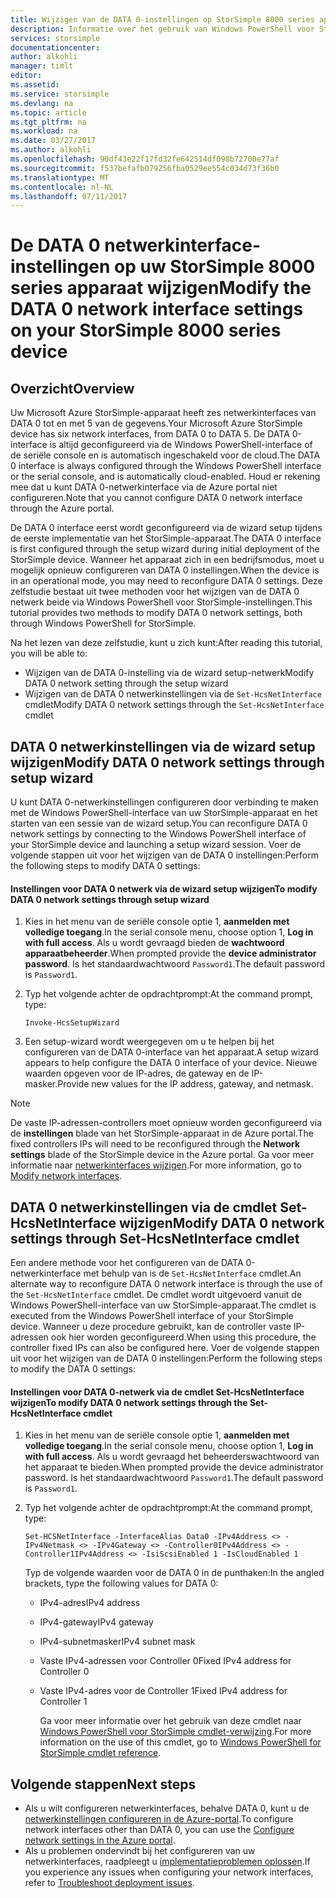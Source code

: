 ```yaml
---
title: Wijzigen van de DATA 0-instellingen op StorSimple 8000 series apparaat | Microsoft Docs
description: Informatie over het gebruik van Windows PowerShell voor StorSimple opnieuw configureren van de DATA 0-netwerkinterface op uw StorSimple-apparaat.
services: storsimple
documentationcenter: 
author: alkohli
manager: timlt
editor: 
ms.assetid: 
ms.service: storsimple
ms.devlang: na
ms.topic: article
ms.tgt_pltfrm: na
ms.workload: na
ms.date: 03/27/2017
ms.author: alkohli
ms.openlocfilehash: 90df43e22f17fd32fe642514df098b72700e77af
ms.sourcegitcommit: f537befafb079256fba0529ee554c034d73f36b0
ms.translationtype: MT
ms.contentlocale: nl-NL
ms.lasthandoff: 07/11/2017
---
```

# <a name="modify-the-data-0-network-interface-settings-on-your-storsimple-8000-series-device"></a><span data-ttu-id="5244e-103">De DATA 0 netwerkinterface-instellingen op uw StorSimple 8000 series apparaat wijzigen</span><span class="sxs-lookup"><span data-stu-id="5244e-103">Modify the DATA 0 network interface settings on your StorSimple 8000 series device</span></span>

## <a name="overview"></a><span data-ttu-id="5244e-104">Overzicht</span><span class="sxs-lookup"><span data-stu-id="5244e-104">Overview</span></span>

<span data-ttu-id="5244e-105">Uw Microsoft Azure StorSimple-apparaat heeft zes netwerkinterfaces van DATA 0 tot en met 5 van de gegevens.</span><span class="sxs-lookup"><span data-stu-id="5244e-105">Your Microsoft Azure StorSimple device has six network interfaces, from DATA 0 to DATA 5.</span></span> <span data-ttu-id="5244e-106">De DATA 0-interface is altijd geconfigureerd via de Windows PowerShell-interface of de seriële console en is automatisch ingeschakeld voor de cloud.</span><span class="sxs-lookup"><span data-stu-id="5244e-106">The DATA 0 interface is always configured through the Windows PowerShell interface or the serial console, and is automatically cloud-enabled.</span></span> <span data-ttu-id="5244e-107">Houd er rekening mee dat u kunt DATA 0-netwerkinterface via de Azure portal niet configureren.</span><span class="sxs-lookup"><span data-stu-id="5244e-107">Note that you cannot configure DATA 0 network interface through the Azure portal.</span></span>

<span data-ttu-id="5244e-108">De DATA 0 interface eerst wordt geconfigureerd via de wizard setup tijdens de eerste implementatie van het StorSimple-apparaat.</span><span class="sxs-lookup"><span data-stu-id="5244e-108">The DATA 0 interface is first configured through the setup wizard during initial deployment of the StorSimple device.</span></span> <span data-ttu-id="5244e-109">Wanneer het apparaat zich in een bedrijfsmodus, moet u mogelijk opnieuw configureren van DATA 0 instellingen.</span><span class="sxs-lookup"><span data-stu-id="5244e-109">When the device is in an operational mode, you may need to reconfigure DATA 0 settings.</span></span> <span data-ttu-id="5244e-110">Deze zelfstudie bestaat uit twee methoden voor het wijzigen van de DATA 0 netwerk beide via Windows PowerShell voor StorSimple-instellingen.</span><span class="sxs-lookup"><span data-stu-id="5244e-110">This tutorial provides two methods to modify DATA 0 network settings, both through Windows PowerShell for StorSimple.</span></span>

<span data-ttu-id="5244e-111">Na het lezen van deze zelfstudie, kunt u zich kunt:</span><span class="sxs-lookup"><span data-stu-id="5244e-111">After reading this tutorial, you will be able to:</span></span>

* <span data-ttu-id="5244e-112">Wijzigen van de DATA 0-instelling via de wizard setup-netwerk</span><span class="sxs-lookup"><span data-stu-id="5244e-112">Modify DATA 0 network setting through the setup wizard</span></span>
* <span data-ttu-id="5244e-113">Wijzigen van de DATA 0 netwerkinstellingen via de `Set-HcsNetInterface` cmdlet</span><span class="sxs-lookup"><span data-stu-id="5244e-113">Modify DATA 0 network settings through the `Set-HcsNetInterface` cmdlet</span></span>

## <a name="modify-data-0-network-settings-through-setup-wizard"></a><span data-ttu-id="5244e-114">DATA 0 netwerkinstellingen via de wizard setup wijzigen</span><span class="sxs-lookup"><span data-stu-id="5244e-114">Modify DATA 0 network settings through setup wizard</span></span>
<span data-ttu-id="5244e-115">U kunt DATA 0-netwerkinstellingen configureren door verbinding te maken met de Windows PowerShell-interface van uw StorSimple-apparaat en het starten van een sessie van de wizard setup.</span><span class="sxs-lookup"><span data-stu-id="5244e-115">You can reconfigure DATA 0 network settings by connecting to the Windows PowerShell interface of your StorSimple device and launching a setup wizard session.</span></span> <span data-ttu-id="5244e-116">Voer de volgende stappen uit voor het wijzigen van de DATA 0 instellingen:</span><span class="sxs-lookup"><span data-stu-id="5244e-116">Perform the following steps to modify DATA 0 settings:</span></span>

#### <a name="to-modify-data-0-network-settings-through-setup-wizard"></a><span data-ttu-id="5244e-117">Instellingen voor DATA 0 netwerk via de wizard setup wijzigen</span><span class="sxs-lookup"><span data-stu-id="5244e-117">To modify DATA 0 network settings through setup wizard</span></span>
1. <span data-ttu-id="5244e-118">Kies in het menu van de seriële console optie 1, **aanmelden met volledige toegang**.</span><span class="sxs-lookup"><span data-stu-id="5244e-118">In the serial console menu, choose option 1, **Log in with full access**.</span></span> <span data-ttu-id="5244e-119">Als u wordt gevraagd bieden de **wachtwoord apparaatbeheerder**.</span><span class="sxs-lookup"><span data-stu-id="5244e-119">When prompted provide the **device administrator password**.</span></span> <span data-ttu-id="5244e-120">Is het standaardwachtwoord `Password1`.</span><span class="sxs-lookup"><span data-stu-id="5244e-120">The default password is `Password1`.</span></span>
2. <span data-ttu-id="5244e-121">Typ het volgende achter de opdrachtprompt:</span><span class="sxs-lookup"><span data-stu-id="5244e-121">At the command prompt, type:</span></span>
   
    `Invoke-HcsSetupWizard`
3. <span data-ttu-id="5244e-122">Een setup-wizard wordt weergegeven om u te helpen bij het configureren van de DATA 0-interface van het apparaat.</span><span class="sxs-lookup"><span data-stu-id="5244e-122">A setup wizard appears to help configure the DATA 0 interface of your device.</span></span> <span data-ttu-id="5244e-123">Nieuwe waarden opgeven voor de IP-adres, de gateway en de IP-masker.</span><span class="sxs-lookup"><span data-stu-id="5244e-123">Provide new values for the IP address, gateway, and netmask.</span></span>

> [!NOTE]
> <span data-ttu-id="5244e-124">De vaste IP-adressen-controllers moet opnieuw worden geconfigureerd via de **instellingen** blade van het StorSimple-apparaat in de Azure portal.</span><span class="sxs-lookup"><span data-stu-id="5244e-124">The fixed controllers IPs will need to be reconfigured through the **Network settings** blade of the StorSimple device in the Azure portal.</span></span> <span data-ttu-id="5244e-125">Ga voor meer informatie naar [netwerkinterfaces wijzigen](storsimple-8000-modify-device-config.md#modify-network-interfaces).</span><span class="sxs-lookup"><span data-stu-id="5244e-125">For more information, go to [Modify network interfaces](storsimple-8000-modify-device-config.md#modify-network-interfaces).</span></span>

## <a name="modify-data-0-network-settings-through-set-hcsnetinterface-cmdlet"></a><span data-ttu-id="5244e-126">DATA 0 netwerkinstellingen via de cmdlet Set-HcsNetInterface wijzigen</span><span class="sxs-lookup"><span data-stu-id="5244e-126">Modify DATA 0 network settings through Set-HcsNetInterface cmdlet</span></span>
<span data-ttu-id="5244e-127">Een andere methode voor het configureren van de DATA 0-netwerkinterface met behulp van is de `Set-HcsNetInterface` cmdlet.</span><span class="sxs-lookup"><span data-stu-id="5244e-127">An alternate way to reconfigure DATA 0 network interface is through the use of the `Set-HcsNetInterface` cmdlet.</span></span> <span data-ttu-id="5244e-128">De cmdlet wordt uitgevoerd vanuit de Windows PowerShell-interface van uw StorSimple-apparaat.</span><span class="sxs-lookup"><span data-stu-id="5244e-128">The cmdlet is executed from the Windows PowerShell interface of your StorSimple device.</span></span> <span data-ttu-id="5244e-129">Wanneer u deze procedure gebruikt, kan de controller vaste IP-adressen ook hier worden geconfigureerd.</span><span class="sxs-lookup"><span data-stu-id="5244e-129">When using this procedure, the controller fixed IPs can also be configured here.</span></span> <span data-ttu-id="5244e-130">Voer de volgende stappen uit voor het wijzigen van de DATA 0 instellingen:</span><span class="sxs-lookup"><span data-stu-id="5244e-130">Perform the following steps to modify the DATA 0 settings:</span></span> 

#### <a name="to-modify-data-0-network-settings-through-the-set-hcsnetinterface-cmdlet"></a><span data-ttu-id="5244e-131">Instellingen voor DATA 0-netwerk via de cmdlet Set-HcsNetInterface wijzigen</span><span class="sxs-lookup"><span data-stu-id="5244e-131">To modify DATA 0 network settings through the Set-HcsNetInterface cmdlet</span></span>
1. <span data-ttu-id="5244e-132">Kies in het menu van de seriële console optie 1, **aanmelden met volledige toegang**.</span><span class="sxs-lookup"><span data-stu-id="5244e-132">In the serial console menu, choose option 1, **Log in with full access**.</span></span> <span data-ttu-id="5244e-133">Als u wordt gevraagd het beheerderswachtwoord van het apparaat te bieden.</span><span class="sxs-lookup"><span data-stu-id="5244e-133">When prompted provide the device administrator password.</span></span> <span data-ttu-id="5244e-134">Is het standaardwachtwoord `Password1`.</span><span class="sxs-lookup"><span data-stu-id="5244e-134">The default password is `Password1`.</span></span>
2. <span data-ttu-id="5244e-135">Typ het volgende achter de opdrachtprompt:</span><span class="sxs-lookup"><span data-stu-id="5244e-135">At the command prompt, type:</span></span>
   
    `Set-HCSNetInterface -InterfaceAlias Data0 -IPv4Address <> -IPv4Netmask <> -IPv4Gateway <> -Controller0IPv4Address <> -Controller1IPv4Address <> -IsiScsiEnabled 1 -IsCloudEnabled 1`
   
    <span data-ttu-id="5244e-136">Typ de volgende waarden voor de DATA 0 in de punthaken:</span><span class="sxs-lookup"><span data-stu-id="5244e-136">In the angled brackets, type the following values for DATA 0:</span></span>
   
   * <span data-ttu-id="5244e-137">IPv4-adres</span><span class="sxs-lookup"><span data-stu-id="5244e-137">IPv4 address</span></span>
   * <span data-ttu-id="5244e-138">IPv4-gateway</span><span class="sxs-lookup"><span data-stu-id="5244e-138">IPv4 gateway</span></span>
   * <span data-ttu-id="5244e-139">IPv4-subnetmasker</span><span class="sxs-lookup"><span data-stu-id="5244e-139">IPv4 subnet mask</span></span>
   * <span data-ttu-id="5244e-140">Vaste IPv4-adressen voor Controller 0</span><span class="sxs-lookup"><span data-stu-id="5244e-140">Fixed IPv4 address for Controller 0</span></span>
   * <span data-ttu-id="5244e-141">Vaste IPv4-adres voor de Controller 1</span><span class="sxs-lookup"><span data-stu-id="5244e-141">Fixed IPv4 address for Controller 1</span></span>
     
     <span data-ttu-id="5244e-142">Ga voor meer informatie over het gebruik van deze cmdlet naar [Windows PowerShell voor StorSimple cmdlet-verwijzing](https://technet.microsoft.com/library/dn688161.aspx).</span><span class="sxs-lookup"><span data-stu-id="5244e-142">For more information on the use of this cmdlet, go to [Windows PowerShell for StorSimple cmdlet reference](https://technet.microsoft.com/library/dn688161.aspx).</span></span>

## <a name="next-steps"></a><span data-ttu-id="5244e-143">Volgende stappen</span><span class="sxs-lookup"><span data-stu-id="5244e-143">Next steps</span></span>
* <span data-ttu-id="5244e-144">Als u wilt configureren netwerkinterfaces, behalve DATA 0, kunt u de [netwerkinstellingen configureren in de Azure-portal](storsimple-8000-modify-device-config.md).</span><span class="sxs-lookup"><span data-stu-id="5244e-144">To configure network interfaces other than DATA 0, you can use the [Configure network settings in the Azure portal](storsimple-8000-modify-device-config.md).</span></span> 
* <span data-ttu-id="5244e-145">Als u problemen ondervindt bij het configureren van uw netwerkinterfaces, raadpleegt u [implementatieproblemen oplossen](storsimple-troubleshoot-deployment.md).</span><span class="sxs-lookup"><span data-stu-id="5244e-145">If you experience any issues when configuring your network interfaces, refer to [Troubleshoot deployment issues](storsimple-troubleshoot-deployment.md).</span></span>

